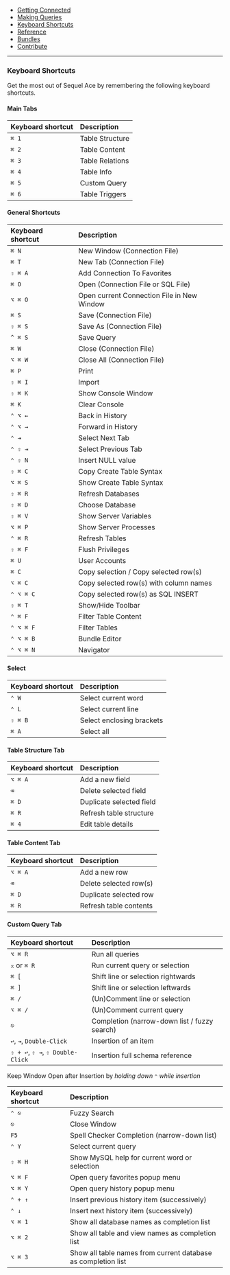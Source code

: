 -   [Getting Connected](get-started/)
-   [Making Queries](queries.html)
-   [Keyboard Shortcuts](shortcuts.html)
-   [Reference](ref/)
-   [Bundles](bundles/)
-   [Contribute](contribute/)

<hr>

### Keyboard Shortcuts

Get the most out of Sequel Ace by remembering the following keyboard shortcuts.

#### Main Tabs

| Keyboard shortcut | Description     |
| :---------------- | :-------------- |
| `⌘ 1`             | Table Structure |
| `⌘ 2`             | Table Content   |
| `⌘ 3`             | Table Relations |
| `⌘ 4`             | Table Info      |
| `⌘ 5`             | Custom Query    |
| `⌘ 6`             | Table Triggers  |

#### General Shortcuts

| Keyboard shortcut | Description                                |
| :---------------- | :----------------------------------------- |
| `⌘ N`             | New Window (Connection File)               |
| `⌘ T`             | New Tab (Connection File)                  |
| `⇧ ⌘ A`           | Add Connection To Favorites                |
| `⌘ O`             | Open (Connection File or SQL File)         |
| `⌥ ⌘ O`           | Open current Connection File in New Window |
| `⌘ S`             | Save (Connection File)                     |
| `⇧ ⌘ S`           | Save As (Connection File)                  |
| `^ ⌘ S`           | Save Query                                 |
| `⌘ W`             | Close (Connection File)                    |
| `⌥ ⌘ W`           | Close All (Connection File)                |
| `⌘ P`             | Print                                      |
| `⇧ ⌘ I`           | Import                                     |
| `⇧ ⌘ K`           | Show Console Window                        |
| `⌘ K`             | Clear Console                              |
| `⌃ ⌥ ←`           | Back in History                            |
| `⌃ ⌥ →`           | Forward in History                         |
| `⌃ ⇥`             | Select Next Tab                            |
| `⌃ ⇧ ⇥`           | Select Previous Tab                        |
| `⌃ ⇧ N`           | Insert NULL value                          |
| `⇧ ⌘ C`           | Copy Create Table Syntax                   |
| `⌥ ⌘ S`           | Show Create Table Syntax                   |
| `⇧ ⌘ R`           | Refresh Databases                          |
| `⇧ ⌘ D`           | Choose Database                            |
| `⇧ ⌘ V`           | Show Server Variables                      |
| `⌥ ⌘ P`           | Show Server Processes                      |
| `⌃ ⌘ R`           | Refresh Tables                             |
| `⇧ ⌘ F`           | Flush Privileges                           |
| `⌘ U`             | User Accounts                              |
| `⌘ C`             | Copy selection / Copy selected row(s)      |
| `⌥ ⌘ C`           | Copy selected row(s) with column names     |
| `⌃ ⌥ ⌘ C`         | Copy selected row(s) as SQL INSERT         |
| `⇧ ⌘ T`           | Show/Hide Toolbar                          |
| `⌃ ⌘ F`           | Filter Table Content                       |
| `⌃ ⌥ ⌘ F`         | Filter Tables                              |
| `⌃ ⌥ ⌘ B`         | Bundle Editor                              |
| `⌃ ⌥ ⌘ N`         | Navigator                                  |

#### Select

| Keyboard shortcut | Description               |
| :---------------- | :------------------------ |
| `⌃ W`             | Select current word       |
| `⌃ L`             | Select current line       |
| `⇧ ⌘ B`           | Select enclosing brackets |
| `⌘ A`             | Select all                |

#### Table Structure Tab

| Keyboard shortcut | Description              |
| :---------------- | :----------------------- |
| `⌥ ⌘ A`           | Add a new field          |
| `⌫`               | Delete selected field    |
| `⌘ D`             | Duplicate selected field |
| `⌘ R`             | Refresh table structure  |
| `⌘ 4`             | Edit table details       |

#### Table Content Tab

| Keyboard shortcut | Description            |
| :---------------- | :--------------------- |
| `⌥ ⌘ A`           | Add a new row          |
| `⌫`               | Delete selected row(s) |
| `⌘ D`             | Duplicate selected row |
| `⌘ R`             | Refresh table contents |

#### Custom Query Tab

| Keyboard shortcut                | Description                                  |
| :------------------------------- | :------------------------------------------- |
| `⌥ ⌘ R`                          | Run all queries                              |
| `⌅` or `⌘ R`                     | Run current query or selection               |
| `⌘ [`                            | Shift line or selection rightwards           |
| `⌘ ]`                            | Shift line or selection leftwards            |
| `⌘ /`                            | (Un)Comment line or selection                |
| `⌥ ⌘ /`                          | (Un)Comment current query                    |
| `⎋`                              | Completion (narrow-down list / fuzzy search) |
| `↩`, `⇥`, `Double-Click`         | Insertion of an item                         |
| `⇧ + ↩`, `⇧ ⇥`, `⇧ Double-Click` | Insertion full schema reference              |

Keep Window Open after Insertion by _holding down `⌃` while insertion_

| Keyboard shortcut | Description                                                   |
| :---------------- | :------------------------------------------------------------ |
| `⌃ ⎋`             | Fuzzy Search                                                  |
| `⎋`               | Close Window                                                  |
| `F5`              | Spell Checker Completion (narrow-down list)                   |
| `⌃ Y`             | Select current query                                          |
| `⇧ ⌘ H`           | Show MySQL help for current word or selection                 |
| `⌥ ⌘ F`           | Open query favorites popup menu                               |
| `⌥ ⌘ Y`           | Open query history popup menu                                 |
| `⌃ + ↑`           | Insert previous history item (successively)                   |
| `⌃ ↓`             | Insert next history item (successively)                       |
| `⌥ ⌘ 1`           | Show all database names as completion list                    |
| `⌥ ⌘ 2`           | Show all table and view names as completion list              |
| `⌥ ⌘ 3`           | Show all table names from current database as completion list |
